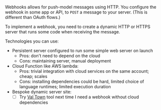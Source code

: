 Webhooks allows for push-model messages using HTTP.
You configure the webhook in some app or API, to `POST` a message to your server.
(This is different than OAuth flows.)

To implement a webhook, you need to create a dynamic HTTP or HTTPS server that runs some code when receiving the message.

Technologies you can use:
- Persistent server configured to run some simple web server on launch
	- Pros: don't need to depend on the cloud
	- Cons: maintaining server, manual deployment
- Cloud Function like AWS lambda:
	- Pros: trivial integration with cloud services on the same account; cheap; scales
	- Cons: installing dependencies could be hard, limited choice of language runtimes; limited execution duration
-  Bespoke dynamic server site:
	- [ ] Try [Val Town](https://docs.val.town/guides/creating-a-webhook/) tool next time I need a webhook without cloud dependencies